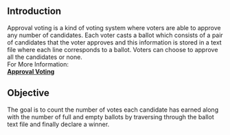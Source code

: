 ## Introduction
Approval voting is a kind of voting system where voters are able to approve any number of
candidates. Each voter casts a ballot which consists of a pair of candidates that the voter
approves and this information is stored in a text file where each line corresponds to a ballot.
Voters can choose to approve all the candidates or none.<br />
For More Information:<br />
**[Approval Voting](https://en.wikipedia.org/wiki/Approval_voting)**

## Objective
The goal is to count the number of votes each candidate has earned along with the number of full
and empty ballots by traversing through the ballot text file and finally declare a winner.
